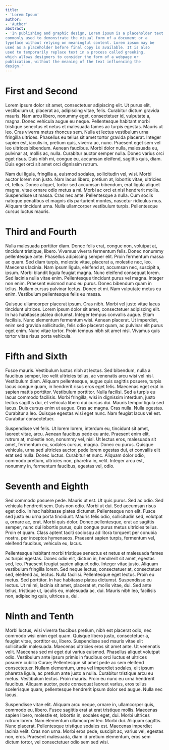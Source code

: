 ```yaml
---
title:
- 'Lorem Ipsum'
author:
- 'Author'
abstract:
- 'In publishing and graphic design, Lorem ipsum is a placeholder text
commonly used to demonstrate the visual form of a document or a
typeface without relying on meaningful content. Lorem ipsum may be
used as a placeholder before final copy is available. It is also
used to temporarily replace text in a process called greeking,
which allows designers to consider the form of a webpage or
publication, without the meaning of the text influencing the
design.'
---
```


# First and Second

Lorem ipsum dolor sit amet, consectetuer adipiscing elit. Ut purus elit,
vestibulum ut, placerat ac, adipiscing vitae, felis. Curabitur dictum gravida
mauris.
Nam arcu libero, nonummy eget, consectetuer id, vulputate a, magna. Donec
vehicula augue eu neque. Pellentesque habitant morbi tristique senectus et
netus et malesuada fames ac turpis egestas. Mauris ut leo. Cras viverra metus
rhoncus sem. Nulla et lectus vestibulum urna fringilla ultrices. Phasellus eu
tellus sit amet tortor gravida placerat. Integer sapien est, iaculis in,
pretium quis, viverra ac, nunc. Praesent eget sem vel leo ultrices bibendum.
Aenean faucibus. Morbi dolor nulla, malesuada eu, pulvinar at, mollis ac,
nulla. Curabitur auctor semper nulla. Donec varius orci eget risus. Duis nibh
mi, congue eu, accumsan eleifend, sagittis quis, diam. Duis eget orci sit amet
orci dignissim rutrum.

Nam dui ligula, fringilla a, euismod sodales, sollicitudin vel, wisi. Morbi
auctor lorem non justo. Nam lacus libero, pretium at, lobortis vitae, ultricies
et, tellus. Donec aliquet, tortor sed accumsan bibendum, erat ligula aliquet
magna, vitae ornare odio metus a mi. Morbi ac orci et nisl hendrerit mollis.
Suspendisse ut massa. Cras nec ante. Pellentesque a nulla. Cum sociis natoque
penatibus et magnis dis parturient montes, nascetur ridiculus mus. Aliquam
tincidunt urna. Nulla ullamcorper vestibulum turpis. Pellentesque cursus luctus
mauris.

# Third and Fourth

Nulla malesuada porttitor diam. Donec felis erat, congue non, volutpat at,
tincidunt tristique, libero. Vivamus viverra fermentum felis. Donec nonummy
pellentesque ante. Phasellus adipiscing semper elit. Proin fermentum massa ac
quam. Sed diam turpis, molestie vitae, placerat a, molestie nec, leo. Maecenas
lacinia. Nam ipsum ligula, eleifend at, accumsan nec, suscipit a, ipsum. Morbi
blandit ligula feugiat magna. Nunc eleifend consequat lorem. Sed lacinia nulla
vitae enim. Pellentesque tincidunt purus vel magna. Integer non enim. Praesent
euismod nunc eu purus. Donec bibendum quam in tellus. Nullam cursus pulvinar
lectus. Donec et mi. Nam vulputate metus eu enim. Vestibulum pellentesque felis
eu massa.

Quisque ullamcorper placerat ipsum. Cras nibh. Morbi vel justo vitae lacus
tincidunt ultrices. Lorem ipsum dolor sit amet, consectetuer adipiscing elit.
In hac habitasse platea dictumst. Integer tempus convallis augue. Etiam
facilisis. Nunc elementum fermentum wisi. Aenean placerat. Ut imperdiet, enim
sed gravida sollicitudin, felis odio placerat quam, ac pulvinar elit purus eget
enim.
Nunc vitae tortor. Proin tempus nibh sit amet nisl. Vivamus quis tortor vitae
risus porta vehicula.

# Fifth and Sixth

Fusce mauris. Vestibulum luctus nibh at lectus. Sed bibendum, nulla a
faucibus semper, leo velit ultricies tellus, ac venenatis arcu wisi vel nisl.
Vestibulum diam. Aliquam pellentesque, augue quis sagittis posuere, turpis
lacus congue quam, in hendrerit risus eros eget felis. Maecenas eget erat in
sapien mattis porttitor. Vestibulum porttitor. Nulla facilisi. Sed a turpis eu
lacus commodo facilisis. Morbi fringilla, wisi in dignissim interdum, justo
lectus sagittis dui, et vehicula libero dui cursus dui. Mauris tempor ligula
sed lacus. Duis cursus enim ut augue. Cras ac magna. Cras nulla. Nulla egestas.
Curabitur a leo. Quisque egestas wisi eget nunc. Nam feugiat lacus vel est.
Curabitur consectetuer.

Suspendisse vel felis. Ut lorem lorem, interdum eu, tincidunt sit amet,
laoreet vitae, arcu. Aenean faucibus pede eu ante. Praesent enim elit, rutrum
at, molestie non, nonummy vel, nisl. Ut lectus eros, malesuada sit amet,
fermentum eu, sodales cursus, magna. Donec eu purus. Quisque vehicula, urna sed
ultricies auctor, pede lorem egestas dui, et convallis elit erat sed nulla.
Donec luctus. Curabitur et nunc. Aliquam dolor odio, commodo pretium, ultricies
non, pharetra in, velit. Integer arcu est, nonummy in, fermentum faucibus,
egestas vel, odio.

# Seventh and Eighth

Sed commodo posuere pede. Mauris ut est. Ut quis purus. Sed ac odio. Sed
vehicula hendrerit sem. Duis non odio. Morbi ut dui. Sed accumsan risus eget
odio. In hac habitasse platea dictumst. Pellentesque non elit. Fusce sed justo
eu urna porta tincidunt. Mauris felis odio, sollicitudin sed, volutpat a,
ornare ac, erat. Morbi quis dolor. Donec pellentesque, erat ac sagittis semper,
nunc dui lobortis purus, quis congue purus metus ultricies tellus. Proin et
quam. Class aptent taciti sociosqu ad litora torquent per conubia nostra, per
inceptos hymenaeos. Praesent sapien turpis, fermentum vel, eleifend faucibus,
vehicula eu, lacus.

Pellentesque habitant morbi tristique senectus et netus et malesuada fames ac
turpis egestas. Donec odio elit, dictum in, hendrerit sit amet, egestas sed,
leo. Praesent feugiat sapien aliquet odio. Integer vitae justo. Aliquam
vestibulum
fringilla lorem. Sed neque lectus, consectetuer at, consectetuer sed, eleifend ac,
lectus. Nulla facilisi. Pellentesque eget lectus. Proin eu metus. Sed
porttitor. In hac habitasse platea dictumst. Suspendisse eu lectus. Ut mi mi,
lacinia sit amet, placerat et, mollis vitae, dui. Sed ante tellus, tristique
ut, iaculis eu, malesuada ac, dui. Mauris nibh leo, facilisis non, adipiscing
quis, ultrices a, dui.

# Ninth and Tenth

Morbi luctus, wisi viverra faucibus pretium, nibh est placerat odio, nec
commodo wisi enim eget quam. Quisque libero justo, consectetuer a, feugiat
vitae, porttitor eu, libero. Suspendisse sed mauris vitae elit sollicitudin
malesuada. Maecenas ultricies eros sit amet ante. Ut venenatis velit. Maecenas
sed mi eget dui varius euismod. Phasellus aliquet volutpat odio. Vestibulum
ante ipsum primis in faucibus orci luctus et ultrices posuere cubilia Curae;
Pellentesque sit amet pede ac sem eleifend consectetuer. Nullam elementum, urna
vel imperdiet sodales, elit ipsum pharetra ligula, ac pretium ante justo a
nulla. Curabitur tristique arcu eu metus. Vestibulum lectus. Proin mauris.
Proin eu nunc eu urna hendrerit faucibus. Aliquam auctor, pede consequat
laoreet varius, eros tellus scelerisque quam, pellentesque hendrerit ipsum
dolor sed augue. Nulla nec lacus.

Suspendisse vitae elit. Aliquam arcu neque, ornare in, ullamcorper quis,
commodo eu, libero. Fusce sagittis erat at erat tristique mollis. Maecenas
sapien libero, molestie et, lobortis in, sodales eget, dui. Morbi ultrices
rutrum lorem. Nam elementum ullamcorper leo. Morbi dui. Aliquam sagittis. Nunc
placerat. Pellentesque tristique sodales est. Maecenas imperdiet lacinia velit.
Cras non urna. Morbi eros pede, suscipit ac, varius vel, egestas non, eros.
Praesent malesuada, diam id pretium elementum, eros sem dictum tortor, vel
consectetuer odio sem sed wisi.
